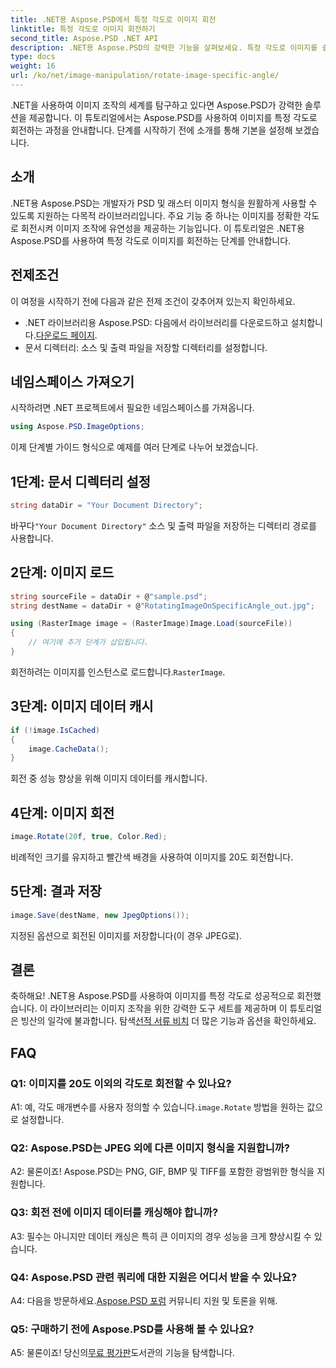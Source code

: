 ```yaml
---
title: .NET용 Aspose.PSD에서 특정 각도로 이미지 회전
linktitle: 특정 각도로 이미지 회전하기
second_title: Aspose.PSD .NET API
description: .NET용 Aspose.PSD의 강력한 기능을 살펴보세요. 특정 각도로 이미지를 쉽게 회전할 수 있습니다. 라이브러리를 다운로드하고 이미지를 원활하게 조작해 보세요.
type: docs
weight: 16
url: /ko/net/image-manipulation/rotate-image-specific-angle/
---
```

.NET을 사용하여 이미지 조작의 세계를 탐구하고 있다면 Aspose.PSD가 강력한 솔루션을 제공합니다. 이 튜토리얼에서는 Aspose.PSD를 사용하여 이미지를 특정 각도로 회전하는 과정을 안내합니다. 단계를 시작하기 전에 소개를 통해 기본을 설정해 보겠습니다.

## 소개

.NET용 Aspose.PSD는 개발자가 PSD 및 래스터 이미지 형식을 원활하게 사용할 수 있도록 지원하는 다목적 라이브러리입니다. 주요 기능 중 하나는 이미지를 정확한 각도로 회전시켜 이미지 조작에 유연성을 제공하는 기능입니다. 이 튜토리얼은 .NET용 Aspose.PSD를 사용하여 특정 각도로 이미지를 회전하는 단계를 안내합니다.

## 전제조건

이 여정을 시작하기 전에 다음과 같은 전제 조건이 갖추어져 있는지 확인하세요.

-  .NET 라이브러리용 Aspose.PSD: 다음에서 라이브러리를 다운로드하고 설치합니다.[다운로드 페이지](https://releases.aspose.com/psd/net/).
- 문서 디렉터리: 소스 및 출력 파일을 저장할 디렉터리를 설정합니다.

## 네임스페이스 가져오기

시작하려면 .NET 프로젝트에서 필요한 네임스페이스를 가져옵니다.

```csharp
using Aspose.PSD.ImageOptions;
```

이제 단계별 가이드 형식으로 예제를 여러 단계로 나누어 보겠습니다.

## 1단계: 문서 디렉터리 설정

```csharp
string dataDir = "Your Document Directory";
```

 바꾸다`"Your Document Directory"` 소스 및 출력 파일을 저장하는 디렉터리 경로를 사용합니다.

## 2단계: 이미지 로드

```csharp
string sourceFile = dataDir + @"sample.psd";
string destName = dataDir + @"RotatingImageOnSpecificAngle_out.jpg";

using (RasterImage image = (RasterImage)Image.Load(sourceFile))
{
    // 여기에 추가 단계가 삽입됩니다.
}
```

 회전하려는 이미지를 인스턴스로 로드합니다.`RasterImage`.

## 3단계: 이미지 데이터 캐시

```csharp
if (!image.IsCached)
{
    image.CacheData();
}
```

회전 중 성능 향상을 위해 이미지 데이터를 캐시합니다.

## 4단계: 이미지 회전

```csharp
image.Rotate(20f, true, Color.Red);
```

비례적인 크기를 유지하고 빨간색 배경을 사용하여 이미지를 20도 회전합니다.

## 5단계: 결과 저장

```csharp
image.Save(destName, new JpegOptions());
```

지정된 옵션으로 회전된 이미지를 저장합니다(이 경우 JPEG로).

## 결론

 축하해요! .NET용 Aspose.PSD를 사용하여 이미지를 특정 각도로 성공적으로 회전했습니다. 이 라이브러리는 이미지 조작을 위한 강력한 도구 세트를 제공하며 이 튜토리얼은 빙산의 일각에 불과합니다. 탐색[선적 서류 비치](https://reference.aspose.com/psd/net/) 더 많은 기능과 옵션을 확인하세요.

## FAQ

### Q1: 이미지를 20도 이외의 각도로 회전할 수 있나요?

 A1: 예, 각도 매개변수를 사용자 정의할 수 있습니다.`image.Rotate` 방법을 원하는 값으로 설정합니다.

### Q2: Aspose.PSD는 JPEG 외에 다른 이미지 형식을 지원합니까?

A2: 물론이죠! Aspose.PSD는 PNG, GIF, BMP 및 TIFF를 포함한 광범위한 형식을 지원합니다.

### Q3: 회전 전에 이미지 데이터를 캐싱해야 합니까?

A3: 필수는 아니지만 데이터 캐싱은 특히 큰 이미지의 경우 성능을 크게 향상시킬 수 있습니다.

### Q4: Aspose.PSD 관련 쿼리에 대한 지원은 어디서 받을 수 있나요?

 A4: 다음을 방문하세요.[Aspose.PSD 포럼](https://forum.aspose.com/c/psd/34) 커뮤니티 지원 및 토론을 위해.

### Q5: 구매하기 전에 Aspose.PSD를 사용해 볼 수 있나요?

 A5: 물론이죠! 당신의[무료 평가판](https://releases.aspose.com/)도서관의 기능을 탐색합니다.
